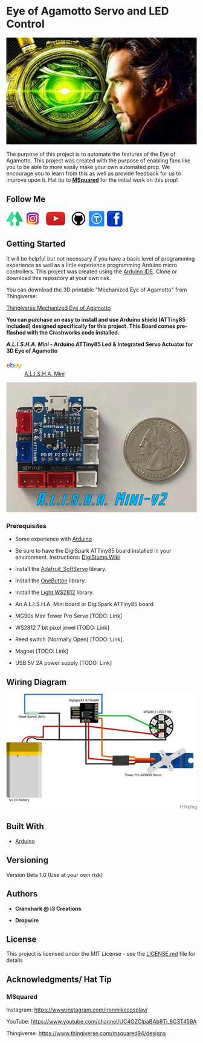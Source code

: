 # Eye of Agamotto Servo and LED Control

![Dr. Strange Eye of Agamotto](images/main_eom.jpeg)

The purpose of this project is to automate the features of the Eye of Agamotto. This project was created with the purpose of enabling fans like you to be able to more easily make your own automated prop. We encourage you to learn from this as well as provide feedback for us to improve upon it.  Hat tip to **[MSquared](https://www.instagram.com/ironmikecosplay/)** for the initial work on this prop!

## Follow Me

[![alt text][6.1]][6]  [![alt text][1.1]][1]  [![alt text][2.1]][2]  [![alt text][3.1]][3]   [![alt text][4.1]][4]    [![alt text][5.1]][5]

[1]: https://www.instagram.com/crash_works_3d/
[2]: https://www.youtube.com/channel/UCc6sTimx9tm5H4AzqxZHS1A
[3]: https://github.com/
[4]: https://www.thingiverse.com/crashworks3d/designs
[5]: https://www.facebook.com/groups/cosplayspecialeffectsprops
[6]: https://linktr.ee/crashworks3d
[1.1]: images/instagram.png (Instagram - Crash Works 3D)
[2.1]: images/youtube.png (YouTube - Dropwire)
[3.1]: images/github.png (Github - Crash Works)
[4.1]: images/Thingiverse.png (Thingiverse - Crash Works)
[5.1]: images/facebook.png (Facebook - Crash Works)
[6.1]: images/linktree.png (Link Tree)

## Getting Started

It will be helpful but not necessary if you have a basic level of programming experience as well as a little experience programming Arduino micro controllers.  This project was created using the [Arduino IDE](https://www.arduino.cc/).  Clone or download this repository at your own risk.

You can download the 3D printable "Mechanized Eye of Agamotto" from Thingiverse:

[Thingiverse Mechanized Eye of Agamotto](https://www.thingiverse.com/thing:4970358)

**You can purchase an easy to install and use Arduino shield (ATTiny85 included) designed specifically for this project. This Board comes pre-flashed with the Crashworks code installed.**

**_A.L.I.S.H.A. Mini_ - Arduino ATTiny85 Led & Integrated Servo Actuator for 3D Eye of Agamotto**

[![alt text](images/ebay.png)](https://www.ebay.com/itm/403574453004)  [A.L.I.S.H.A. Mini](https://www.ebay.com/itm/403574453004)

![A.L.I.S.H.A. Mini v2](images/AM-2_01.png)

### Prerequisites

* Some experience with [Arduino](https://www.arduino.cc/)

* Be sure to have the DigiSpark ATTiny85 board installed in your environment. Instructions: [DigiStump Wiki](http://digistump.com/wiki/digispark/tutorials/connecting)

* Install the [Adafruit_SoftServo](https://github.com/adafruit/Adafruit_SoftServo) library.

* Install the [OneButton](https://github.com/mathertel/OneButton) library.

* Install the [Light WS2812](https://github.com/cpldcpu/light_ws2812) library.

* An A.L.I.S.H.A. Mini board or DigiSpark ATTiny85 board

* MG90s Mini Tower Pro Servo [TODO: Link]

* WS2812 7 bit pixel jewel [TODO: Link]

* Reed switch (Normally Open) [TODO: Link]

* Magnet [TODO: Link]

* USB 5V 2A power supply [TODO: Link]

## Wiring Diagram
![Wiring diagram](images/Eye_Of_Agamotto_Sketch_bb.jpg)

## Built With

* [Arduino](https://www.arduino.cc/)

## Versioning

Version Beta 1.0 (Use at your own risk) 

## Authors

* **Cranshark @ i3 Creations**

* **Dropwire**

## License

This project is licensed under the MIT License - see the [LICENSE.md](LICENSE.md) file for details

## Acknowledgments/ Hat Tip

### MSquared

Instagram: https://www.instagram.com/ironmikecosplay/

YouTube: https://www.youtube.com/channel/UC4OZClpaBAb9Tj_8G3T459A

Thingiverse: https://www.thingiverse.com/msquared94/designs

